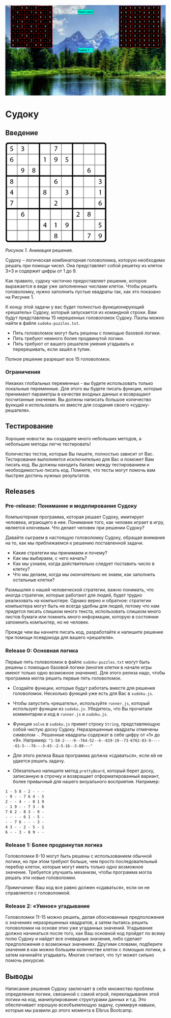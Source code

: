 ![Sudoku](background.png)

# Судоку

## Введение

![Решение анимация](readme-assets/sequence.gif)

*Рисунок 1*. Анимация решения.

Судоку – логическая комбинаторная головоломка, которую необходимо решать при помощи чисел.  Она представляет собой решетку из клеток 3×3 и содержит цифры от 1 до 9.

Как правило, судоку частично предоставляет решение, которое выражается в виде уже заполненных числами клеток. Чтобы решить головоломку, нужно заполнить пустые квадраты так, как это показано на Рисунке 1.

К концу этой задачи у вас будет полностью функционирующий «решатель» Судоку, который запускается из командной строки. Вам будут представлены 15 нерешенных головоломок Судоку. Пазлы можно найти в файле `sudoku-puzzles.txt`.

* Пять головоломок могут быть решены с помощью базовой логики.
* Пять требуют немного более продвинутой логики.
* Пять требуют от вашего решателя умения угадывать и перерешивать, если зашёл в тупик.

Полное решение разрешит все 15 головоломок.

### Ограничения

Никаких глобальных переменных -  вы будете использовать только локальные переменные.
Для этого вы будете писать функции, которые принимают параметры в качестве входных данных и возвращают посчитанные значения. Вы должны написать большое количество функций и использовать их вместе для создания своего «судоку-решателя».


## Тестирование

Хорошие новости: вы создадите много небольших методов, а небольшие методы легче тестировать!

Количество тестов, которые Вы пишете, полностью зависит от Вас. Тестирование выполняется исключительно для Вас и поможет Вам писать код. Вы должны находить баланс между тестированием и необходимостью писать код. Помните, что тесты могут помочь вам быстрее достичь нужных результатов.


## Releases

### Pre-release: Понимание и моделирование Судоку

Компьютерная программа, которая решает Судоку, имитирует человека, играющего в нее. Понимание того, как человек играет в игру, является ключевым. Что делает человек при решении Судоку?

Давайте сыграем в настоящую головоломку Судоку, обращая внимание на то, как мы приближаемся к решению поставленной задачи.

- Какие стратегии мы принимаем и почему?
- Как мы выбираем, с чего начать?
- Как мы узнаем, когда действительно следует поставить число в клетку?
- Что мы делаем, когда мы окончательно не знаем, как заполнить остальные клетки?

Размышляя о нашей человеческой стратегии, важно понимать, что иногда стратегии, которые работают для людей, будет трудно реализовать на компьютере. Однако верно и обратное: стратегии компьютера могут быть не всегда удобны для людей, потому что нам придется писать слишком много текста, использовать слишком много листов бумаги или помнить много информации, которую в состоянии запомнить компьютер, но не человек.

Прежде чем вы начнете писать код, разработайте и напишите решение при помощи псевдокода для вашего «решателя».

### Release 0: Основная логика

Первые пять головоломок в файле `sudoku-puzzles.txt` могут быть решены с помощью базовой логики (многие клетки в начале игры имеют только одно возможное значение). Для этого релиза надо, чтобы программа могла решить первые пять головоломок.

- Создайте функции, которые будут работать вместе для решения головоломок. Несколько функций уже есть для Вас в `sudoku.js`.
- Чтобы запустить «решатель», используйте `runner.js`, который использует функции из `sudoku.js`. Убедитесь, что Вы прочитали комментарии и код в `runner.js` и `sudoku.js`.
- Функция `solve` в `sudoku.js` примет строку `String`, представляющую собой чистую доску Судоку. Неразрешенные квадраты отмечены символом ` - `. Решенные квадраты содержат в себе цифру от «1» до «9». Например:
  `"1-58-2----9--764-52--4--819-19--73-6762-83-9-----61-5---76---3-43--2-5-16--3-89---"`

- Для этого релиза Ваша программа должна «сдаваться», если ей не удается решить задачу.
- Обязательно напишите метод `prettyBoard`, который берет доску, записанную в строчку и возвращает отформатированный вариант, более привычный для нашего визуального восприятия. Например:

```
1 - 5 8 - 2 - - -
- 9 - - 7 6 4 - 5
2 - - 4 - - 8 1 9
- 1 9 - - 7 3 - 6
7 6 2 - 8 3 - 9 -
- - - - 6 1 - 5 -
- - 7 6 - - - 3 -
4 3 - - 2 - 5 - 1
6 - - 3 - 8 9 - -
```
### Release 1: Более продвинутая логика

Головоломки 6-10 могут быть решены с использованием обычной логики, но при этом требуют больше, чем просто последовательный перебор клеток, которые могут иметь только одно возможное значение. Требуется улучшить механизм, чтобы программа могла решать эти новые головоломки.

*Примечание:* Ваш код все равно должен «сдаваться», если он не справляется с головоломкой.

### Release 2: «Умное» угадывание

Головоломки 11-15 можно решить, делая обоснованные предположения о значениях неразрешенных квадратов, а затем пытаясь решить головоломки на основе этих уже угаданных значений. Угадывание должно начинаться после того, как Ваш основной код пройдет по всему полю Судоку и найдет все очевидные значения, либо сделает предположения о возможных значениях. Другими словами, подберите значения в как можно большем количестве клеток с помощью логики, а затем начинайте угадывать. Многие считают, что тут может сильно помочь рекурсия.

## Выводы

Написание решения Судоку заключает в себе множество проблем: определение логики, связанной с самой игрой, перекладывание этой логики на код, манипулирование структурами данных и т.д. Это обеспечивает хорошую всеобъемлющую задачу, суммируя навыки, которые мы развили до этого момента в Elbrus Bootcamp.
